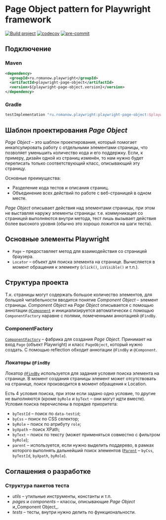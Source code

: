 # Page Object pattern for Playwright framework

[![Build project](https://github.com/Romanow/playwright-page-object/actions/workflows/build.yml/badge.svg?branch=master)](https://github.com/Romanow/playwright-page-object/actions/workflows/build.yml)
[![codecov](https://codecov.io/github/Romanow/playwright-page-object/branch/master/graph/badge.svg?token=SgP8MUuz9E)](https://codecov.io/github/Romanow/playwright-page-object)
[![pre-commit](https://img.shields.io/badge/pre--commit-enabled-brightgreen?logo=pre-commit)](https://github.com/pre-commit/pre-commit)

## Подключение

### Maven

```xml
<dependency>
  <groupId>ru.romanow.playwright</groupId>
  <artifactId>playwright-page-object</artifactId>
  <version>${playwright-page-object.version}</version>
</dependency>
```

### Gradle

```groovy
testImplementation "ru.romanow.playwright:playwright-page-object:$playwrightPageObjectVersion"
```

## Шаблон проектирования _Page Object_

_Page Object_ – это шаблон проектирования, который помогает инкапсулировать работу с отдельными элементами страницы, что
позволяет уменьшить количество кода и его поддержку. Если, к примеру, дизайн одной из страниц изменён, то нам нужно
будет переписать только соответствующий класс, описывающий эту страницу.

Основные преимущества:

* Разделение кода тестов и описания страниц.
* Объединение всех действий по работе с веб-страницей в одном месте.

_Page Object_ описывает действия над элементами страницы, при этом не выставляя наружу элементы страницы: т.е.
коммуникация со страницей выполняются внутри метода, тест лишь вызывает действия более высокого уровня (обычно это
хорошо ложится на шаги теста).

## Основные элементы Playwright

* `Page` – предоставляет метод для взаимодействия со страницей браузера.
* `Locator` – объект для поиска элемента на странице. Вычисляется в момент обращения к
  элементу (`click()`, `isVisible()` и т.п.).

## Структура проекта

Т.к. страницы могут содержать большое количество элементов, для большей читабельности вводится понятие _Component
Object_ – элемент страницы. _Component Object_ на _Page Object_ описывается с помощью
аннотации [`@Component`](src/main/kotlin/ru/romanow/playwright/annotations/Component.kt) и инициализируется
автоматически с помощью `ComponentFactory` наравне с полями, помеченными аннотацией `@FindBy`.

### ComponentFactory

[`ComponentFactory`](src/main/kotlin/ru/romanow/playwright/ComponentFactory.kt) – фабрика для создания _Page Object_.
Принимает на вход `Page` (объект Playwright) и класс `PageObject`, который нужно создать. С помощью reflection обходит
аннотации `@FindBy` и `@Component`.

### Локаторы `@FindBy`

Локатор [`@FindBy`](src/main/kotlin/ru/romanow/playwright/annotations/FindBy.kt) используется для задания условия поиска
элемента на странице. В момент создания страницы элемент может отсутствовать на странице, поиск производится в момент
обращения к Location.

Есть 4 условия поиска, при этом если задано одно условие, то другие не выполняются (кроме `byRole` и `byText` – они
могут идти вместе). Условия поиска перечислены в порядке приоритета:

* `byTestId` – поиск по `data-testid`;
* `byCss` – поиск по CSS селектор;
* `byRole` – поиск по атрибуту `role`;
* `byXpath` – поиск XPath;
* `byText` – поиск по тексту (может применяться совместно с фильтром `byRole`);
* `parent` – используется, если нужно выделить поддерево, в рамках которого выполнять дальнейший поиск
  элементов ([`Parent`](src/main/kotlin/ru/romanow/playwright/annotations/Parent.kt) – `byCss`, `byTestId`, `byXpath`,
  `byRole`).

## Соглашения о разработке

### Структура пакетов теста

* _utils_ – утильные инструменты, константы и т.п.
* _pages_ и _components_ – классы, описывающие _Page Object_ и_Component Object_.
* _tests_ – тесты, внутри нужно делить по функциональности.
